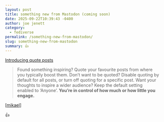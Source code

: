 ```yaml
---
layout: post
title: something new from Mastodon (coming soon)
date: 2025-09-22T10:39:43 -0400
author: joe jenett
category:
  - fediverse
permalink: /something-new-from-mastodon/
slug: something-new-from-mastodon
summary: 👍
---
```

<a title="Mastodon Blog" href="https://blog.joinmastodon.org/2025/09/introducing-quote-posts/">Introducing quote posts </a>
<blockquote>
<p>
Found something inspiring? Quote your favourite posts from where you typically boost them. Don’t want to be quoted? Disable quoting by default for all posts, or turn off quoting for a specific post. Want your thoughts to inspire a wider audience? Keep the default setting enabled to ‘Anyone’. <strong>You’re in control of how much or how little you engage.</strong>
</p>
</blockquote>
<p>
[<a title="thanks mikael!" href="https://pinboard.in/u:mikael">mikael</a>]
</p>
<p class="twoem">
👍
</p>


<a href="https://brid.gy/publish/mastodon"></a>